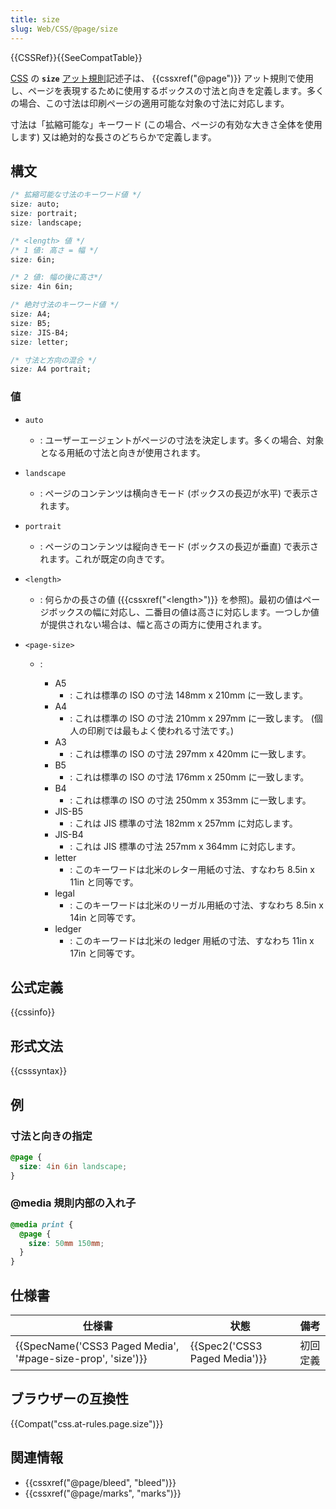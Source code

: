```yaml
---
title: size
slug: Web/CSS/@page/size
---
```


{{CSSRef}}{{SeeCompatTable}}

[CSS](/ja/docs/Web/CSS) の **`size`** [アット規則](/ja/docs/Web/CSS/At-rule)記述子は、 {{cssxref("@page")}} アット規則で使用し、ページを表現するために使用するボックスの寸法と向きを定義します。多くの場合、この寸法は印刷ページの適用可能な対象の寸法に対応します。

寸法は「拡縮可能な」キーワード (この場合、ページの有効な大きさ全体を使用します) 又は絶対的な長さのどちらかで定義します。

## 構文

```css
/* 拡縮可能な寸法のキーワード値 */
size: auto;
size: portrait;
size: landscape;

/* <length> 値 */
/* 1 値: 高さ = 幅 */
size: 6in;

/* 2 値: 幅の後に高さ*/
size: 4in 6in;

/* 絶対寸法のキーワード値 */
size: A4;
size: B5;
size: JIS-B4;
size: letter;

/* 寸法と方向の混合 */
size: A4 portrait;
```

### 値

- `auto`
  - : ユーザーエージェントがページの寸法を決定します。多くの場合、対象となる用紙の寸法と向きが使用されます。
- `landscape`
  - : ページのコンテンツは横向きモード (ボックスの長辺が水平) で表示されます。
- `portrait`
  - : ページのコンテンツは縦向きモード (ボックスの長辺が垂直) で表示されます。これが既定の向きです。
- `<length>`
  - : 何らかの長さの値 ({{cssxref("&lt;length&gt;")}} を参照)。最初の値はページボックスの幅に対応し、二番目の値は高さに対応します。一つしか値が提供されない場合は、幅と高さの両方に使用されます。
- `<page-size>`

  - : &#x20;

    - A5
      - : これは標準の ISO の寸法 148mm x 210mm に一致します。
    - A4
      - : これは標準の ISO の寸法 210mm x 297mm に一致します。 (個人の印刷では最もよく使われる寸法です。)
    - A3
      - : これは標準の ISO の寸法 297mm x 420mm に一致します。
    - B5
      - : これは標準の ISO の寸法 176mm x 250mm に一致します。
    - B4
      - : これは標準の ISO の寸法 250mm x 353mm に一致します。
    - JIS-B5
      - : これは JIS 標準の寸法 182mm x 257mm に対応します。
    - JIS-B4
      - : これは JIS 標準の寸法 257mm x 364mm に対応します。
    - letter
      - : このキーワードは北米のレター用紙の寸法、すなわち 8.5in x 11in と同等です。
    - legal
      - : このキーワードは北米のリーガル用紙の寸法、すなわち 8.5in x 14in と同等です。
    - ledger
      - : このキーワードは北米の ledger 用紙の寸法、すなわち 11in x 17in と同等です。

## 公式定義

{{cssinfo}}

## 形式文法

{{csssyntax}}

## 例

### 寸法と向きの指定

```css
@page {
  size: 4in 6in landscape;
}
```

### @media 規則内部の入れ子

```css
@media print {
  @page {
    size: 50mm 150mm;
  }
}
```

## 仕様書

| 仕様書                                                                           | 状態                                     | 備考     |
| -------------------------------------------------------------------------------- | ---------------------------------------- | -------- |
| {{SpecName('CSS3 Paged Media', '#page-size-prop', 'size')}} | {{Spec2('CSS3 Paged Media')}} | 初回定義 |

## ブラウザーの互換性

{{Compat("css.at-rules.page.size")}}

## 関連情報

- {{cssxref("@page/bleed", "bleed")}}
- {{cssxref("@page/marks", "marks")}}
